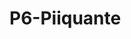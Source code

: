 # P6-Piiquante
 
 <!-- PASSWORD -->
 <!-- Le mot de passe doit contenir : -->
 <!-- 8 caractères minimun. Au moins 1 Majuscule, 1 minuscule. Sans espaces -->
